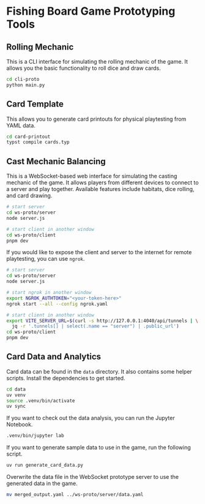 # Fishing Board Game Prototyping Tools

## Rolling Mechanic

This is a CLI interface for simulating the rolling mechanic of the game. It
allows you the basic functionality to roll dice and draw cards.

```sh
cd cli-proto
python main.py
```

## Card Template

This allows you to generate card printouts for physical playtesting from YAML
data.

```sh
cd card-printout
typst compile cards.typ
```

## Cast Mechanic Balancing

This is a WebSocket-based web interface for simulating the casting mechanic of
the game. It allows players from different devices to connect to a server and
play together. Available features include habitats, dice rolling, and card
drawing.

```sh
# start server
cd ws-proto/server
node server.js

# start client in another window
cd ws-proto/client
pnpm dev
```

If you would like to expose the client and server to the internet for remote
playtesting, you can use `ngrok`.

```sh
# start server
cd ws-proto/server
node server.js

# start ngrok in another window
export NGROK_AUTHTOKEN="<your-token-here>"
ngrok start --all --config ngrok.yaml

# start client in another window
export VITE_SERVER_URL=$(curl -s http://127.0.0.1:4040/api/tunnels | \
  jq -r '.tunnels[] | select(.name == "server") | .public_url')
cd ws-proto/client
pnpm dev
```

## Card Data and Analytics

Card data can be found in the `data` directory. It also contains some helper
scripts. Install the dependencies to get started.

```sh
cd data
uv venv
source .venv/bin/activate
uv sync
```

If you want to check out the data analysis, you can run the Jupyter Notebook.

```sh
.venv/bin/jupyter lab
```

If you want to generate sample data to use in the game, run the following
script.

```sh
uv run generate_card_data.py
```

Overwrite the data file in the WebSocket prototype server to use the generated
data in the game.

```sh
mv merged_output.yaml ../ws-proto/server/data.yaml
```

